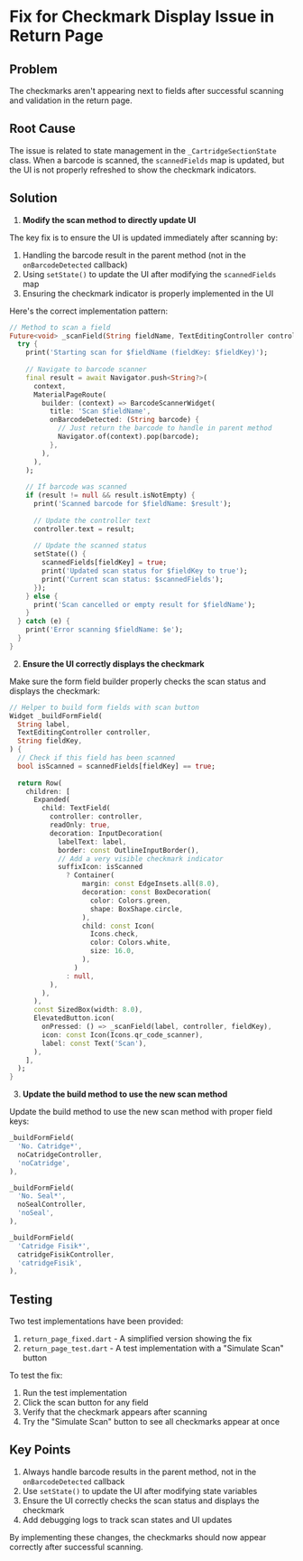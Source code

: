 # Fix for Checkmark Display Issue in Return Page

## Problem
The checkmarks aren't appearing next to fields after successful scanning and validation in the return page.

## Root Cause
The issue is related to state management in the `_CartridgeSectionState` class. When a barcode is scanned, the `scannedFields` map is updated, but the UI is not properly refreshed to show the checkmark indicators.

## Solution

1. **Modify the scan method to directly update UI**

The key fix is to ensure the UI is updated immediately after scanning by:

1. Handling the barcode result in the parent method (not in the `onBarcodeDetected` callback)
2. Using `setState()` to update the UI after modifying the `scannedFields` map
3. Ensuring the checkmark indicator is properly implemented in the UI

Here's the correct implementation pattern:

```dart
// Method to scan a field
Future<void> _scanField(String fieldName, TextEditingController controller, String fieldKey) async {
  try {
    print('Starting scan for $fieldName (fieldKey: $fieldKey)');
    
    // Navigate to barcode scanner
    final result = await Navigator.push<String?>(
      context,
      MaterialPageRoute(
        builder: (context) => BarcodeScannerWidget(
          title: 'Scan $fieldName',
          onBarcodeDetected: (String barcode) {
            // Just return the barcode to handle in parent method
            Navigator.of(context).pop(barcode);
          },
        ),
      ),
    );
    
    // If barcode was scanned
    if (result != null && result.isNotEmpty) {
      print('Scanned barcode for $fieldName: $result');
      
      // Update the controller text
      controller.text = result;
      
      // Update the scanned status
      setState(() {
        scannedFields[fieldKey] = true;
        print('Updated scan status for $fieldKey to true');
        print('Current scan status: $scannedFields');
      });
    } else {
      print('Scan cancelled or empty result for $fieldName');
    }
  } catch (e) {
    print('Error scanning $fieldName: $e');
  }
}
```

2. **Ensure the UI correctly displays the checkmark**

Make sure the form field builder properly checks the scan status and displays the checkmark:

```dart
// Helper to build form fields with scan button
Widget _buildFormField(
  String label,
  TextEditingController controller,
  String fieldKey,
) {
  // Check if this field has been scanned
  bool isScanned = scannedFields[fieldKey] == true;
  
  return Row(
    children: [
      Expanded(
        child: TextField(
          controller: controller,
          readOnly: true,
          decoration: InputDecoration(
            labelText: label,
            border: const OutlineInputBorder(),
            // Add a very visible checkmark indicator
            suffixIcon: isScanned 
              ? Container(
                  margin: const EdgeInsets.all(8.0),
                  decoration: const BoxDecoration(
                    color: Colors.green,
                    shape: BoxShape.circle,
                  ),
                  child: const Icon(
                    Icons.check,
                    color: Colors.white,
                    size: 16.0,
                  ),
                )
              : null,
          ),
        ),
      ),
      const SizedBox(width: 8.0),
      ElevatedButton.icon(
        onPressed: () => _scanField(label, controller, fieldKey),
        icon: const Icon(Icons.qr_code_scanner),
        label: const Text('Scan'),
      ),
    ],
  );
}
```

3. **Update the build method to use the new scan method**

Update the build method to use the new scan method with proper field keys:

```dart
_buildFormField(
  'No. Catridge*',
  noCatridgeController,
  'noCatridge',
),

_buildFormField(
  'No. Seal*',
  noSealController,
  'noSeal',
),

_buildFormField(
  'Catridge Fisik*',
  catridgeFisikController,
  'catridgeFisik',
),
```

## Testing

Two test implementations have been provided:
1. `return_page_fixed.dart` - A simplified version showing the fix
2. `return_page_test.dart` - A test implementation with a "Simulate Scan" button

To test the fix:
1. Run the test implementation
2. Click the scan button for any field
3. Verify that the checkmark appears after scanning
4. Try the "Simulate Scan" button to see all checkmarks appear at once

## Key Points

1. Always handle barcode results in the parent method, not in the `onBarcodeDetected` callback
2. Use `setState()` to update the UI after modifying state variables
3. Ensure the UI correctly checks the scan status and displays the checkmark
4. Add debugging logs to track scan states and UI updates

By implementing these changes, the checkmarks should now appear correctly after successful scanning. 
